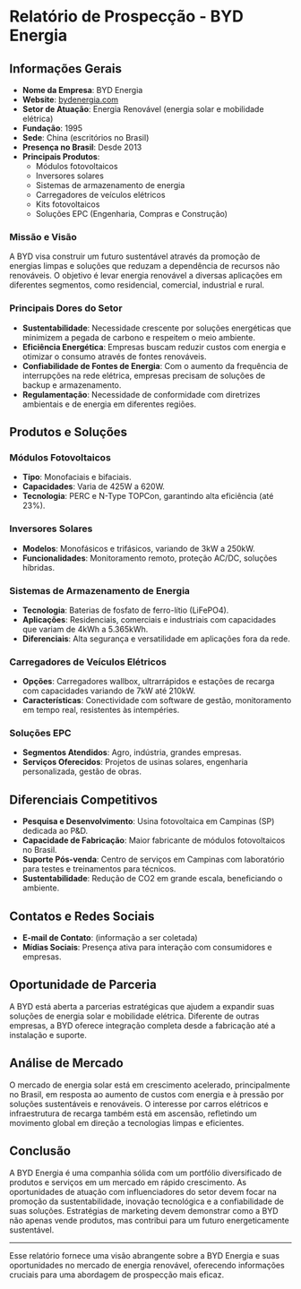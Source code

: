 # Relatório de Prospecção - BYD Energia

## Informações Gerais
- **Nome da Empresa**: BYD Energia
- **Website**: [bydenergia.com](https://bydenergia.com/)
- **Setor de Atuação**: Energia Renovável (energia solar e mobilidade elétrica)
- **Fundação**: 1995
- **Sede**: China (escritórios no Brasil)
- **Presença no Brasil**: Desde 2013
- **Principais Produtos**:
  - Módulos fotovoltaicos
  - Inversores solares
  - Sistemas de armazenamento de energia
  - Carregadores de veículos elétricos
  - Kits fotovoltaicos
  - Soluções EPC (Engenharia, Compras e Construção)

### Missão e Visão
A BYD visa construir um futuro sustentável através da promoção de energias limpas e soluções que reduzam a dependência de recursos não renováveis. O objetivo é levar energia renovável a diversas aplicações em diferentes segmentos, como residencial, comercial, industrial e rural.

### Principais Dores do Setor
- **Sustentabilidade**: Necessidade crescente por soluções energéticas que minimizem a pegada de carbono e respeitem o meio ambiente.
- **Eficiência Energética**: Empresas buscam reduzir custos com energia e otimizar o consumo através de fontes renováveis.
- **Confiabilidade de Fontes de Energia**: Com o aumento da frequência de interrupções na rede elétrica, empresas precisam de soluções de backup e armazenamento.
- **Regulamentação**: Necessidade de conformidade com diretrizes ambientais e de energia em diferentes regiões.

## Produtos e Soluções
### Módulos Fotovoltaicos
- **Tipo**: Monofaciais e bifaciais.
- **Capacidades**: Varia de 425W a 620W.
- **Tecnologia**: PERC e N-Type TOPCon, garantindo alta eficiência (até 23%).

### Inversores Solares
- **Modelos**: Monofásicos e trifásicos, variando de 3kW a 250kW.
- **Funcionalidades**: Monitoramento remoto, proteção AC/DC, soluções híbridas.

### Sistemas de Armazenamento de Energia
- **Tecnologia**: Baterias de fosfato de ferro-lítio (LiFePO4).
- **Aplicações**: Residenciais, comerciais e industriais com capacidades que variam de 4kWh a 5.365kWh.
- **Diferenciais**: Alta segurança e versatilidade em aplicações fora da rede.

### Carregadores de Veículos Elétricos
- **Opções**: Carregadores wallbox, ultrarrápidos e estações de recarga com capacidades variando de 7kW até 210kW.
- **Características**: Conectividade com software de gestão, monitoramento em tempo real, resistentes às intempéries.

### Soluções EPC
- **Segmentos Atendidos**: Agro, indústria, grandes empresas.
- **Serviços Oferecidos**: Projetos de usinas solares, engenharia personalizada, gestão de obras.

## Diferenciais Competitivos
- **Pesquisa e Desenvolvimento**: Usina fotovoltaica em Campinas (SP) dedicada ao P&D.
- **Capacidade de Fabricação**: Maior fabricante de módulos fotovoltaicos no Brasil.
- **Suporte Pós-venda**: Centro de serviços em Campinas com laboratório para testes e treinamentos para técnicos.
- **Sustentabilidade**: Redução de CO2 em grande escala, beneficiando o ambiente.

## Contatos e Redes Sociais
- **E-mail de Contato**: (informação a ser coletada)
- **Mídias Sociais**: Presença ativa para interação com consumidores e empresas.

## Oportunidade de Parceria
A BYD está aberta a parcerias estratégicas que ajudem a expandir suas soluções de energia solar e mobilidade elétrica. Diferente de outras empresas, a BYD oferece integração completa desde a fabricação até a instalação e suporte.

## Análise de Mercado
O mercado de energia solar está em crescimento acelerado, principalmente no Brasil, em resposta ao aumento de custos com energia e à pressão por soluções sustentáveis e renováveis. O interesse por carros elétricos e infraestrutura de recarga também está em ascensão, refletindo um movimento global em direção a tecnologias limpas e eficientes.

## Conclusão
A BYD Energia é uma companhia sólida com um portfólio diversificado de produtos e serviços em um mercado em rápido crescimento. As oportunidades de atuação com influenciadores do setor devem focar na promoção da sustentabilidade, inovação tecnológica e a confiabilidade de suas soluções. Estratégias de marketing devem demonstrar como a BYD não apenas vende produtos, mas contribui para um futuro energeticamente sustentável.

---

Esse relatório fornece uma visão abrangente sobre a BYD Energia e suas oportunidades no mercado de energia renovável, oferecendo informações cruciais para uma abordagem de prospecção mais eficaz.